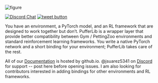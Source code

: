 ![figure](https://pufferai.github.io/build/html/_images/header.png)

[![Discord Chat](https://img.shields.io/discord/569049269051457537.svg)](https://discord.gg/spT4huaGYV)
<a href="https://twitter.com/jsuarez5341?ref_src=twsrc%5Etfw" target="_blank">
  <img src="http://jpillora.com/github-twitter-button/img/tweet.png"
       alt="tweet button" title="Follow"></img>
</a>

You have an environment, a PyTorch model, and an RL framework that are designed to work together but don’t. PufferLib is a wrapper layer that provide better compatibility between Gym / PettingZoo environments and standard reinforcement learning frameworks. You write a native PyTorch network and a short binding for your environment; PufferLib takes care of the rest.

All of our [Documentation](https://pufferai.github.io "PufferLib Documentation") is hosted by github.io. @jsuarez5341 on [Discord](https://discord.gg/spT4huaGYV) for support -- post here before opening issues. I am also looking for contributors interested in adding bindings for other environments and RL frameworks.
